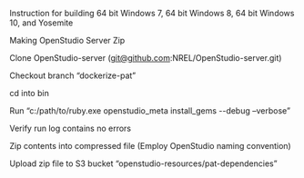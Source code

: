 Instruction for building 64 bit Windows 7, 64 bit Windows 8, 64 bit Windows 10, and Yosemite

Making OpenStudio Server Zip

Clone OpenStudio-server (git@github.com:NREL/OpenStudio-server.git)

Checkout branch “dockerize-pat”

cd into bin

Run “c:/path/to/ruby.exe  openstudio_meta install_gems --debug –verbose”

Verify run log contains no errors

Zip contents into compressed file (Employ OpenStudio naming convention)

Upload zip file to S3 bucket “openstudio-resources/pat-dependencies”
